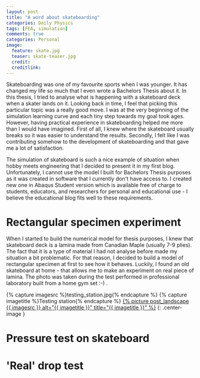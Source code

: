 ```yaml
---
layout: post
title: "A word about skateboarding"
categories: Daily Physics
tags: [FEA, simulation]
comments: true
categories: Personal
image:
  feature: skate.jpg
  teaser: skate-teaser.jpg
  credit:
  creditlink:
---
```


Skateboarding was one of my favourite sports when I was younger. It has changed my life so much that I even wrote a Bachelors Thesis about it. In this thesis, I tried to analyse what is happening with a skateboard deck when a skater lands on it. Looking back in time, I feel that picking this particular topic was a really good move. I was at the very beginning of the simulation learning curve and each tiny step towards my goal took ages. However, having practical experience in skateboarding helped me more than I would have imagined. First of all, I knew where the skateboard usually breaks so it was easier to understand the results. Secondly, I felt like I was contributing somehow to the development of skateboarding and that gave me a lot of satisfaction.

The simulation of skateboard is such a nice example of situation when hobby meets engineering that I decided to present it in my first blog. Unfortunately, I cannot use the model I built for Bachelors Thesis purposes as it was created in software that I currently don't have access to. I created new one in Abaqus Student version which is available free of charge to students, educators, and researchers for personal and educational use - I believe the educational blog fits well to these requirements.

# Rectangular specimen experiment
When I started to build the numerical model for thesis purposes, I knew that skateboard deck is a lamina made from Canadian Maple (usually 7-9 plies). The fact that it is a type of material I had not analyse before made my situation a bit problematic. For that reason, I decided to build a model of rectangular specimen at first to see how it behaves. Luckily, I found an old skateboard at home - that allows me to make an experiment on real piece of lamina. The photo was taken during the test performed in professional laboratory built from a home gym set :-) .

{% capture imagesrc %}testing_station.jpg{% endcapture %}
{% capture imagetitle %}Testing station{% endcapture %}
<a href="/assets/images/{{ imagesrc }}">{% picture post_landscape {{ imagesrc }} alt="{{ imagetitle }}" title="{{ imagetitle }}" %}</a>
{: .center-image }

# Pressure test on skateboard
# 'Real' drop test
